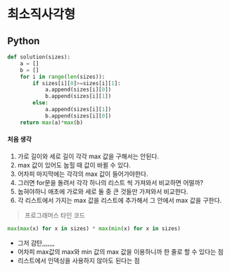 # 최소직사각형
## Python
```python
def solution(sizes):
    a = []
    b = []
    for i in range(len(sizes)):
        if sizes[i][0]>=sizes[i][1]:
            a.append(sizes[i][0])
            b.append(sizes[i][1])
        else:
            a.append(sizes[i][1])
            b.append(sizes[i][0])
    return max(a)*max(b)
```
#### 처음 생각
1. 가로 길이와 세로 길이 각각 max 값을 구해서는 안된다.
2. max 값이 있어도 눕힐 때 값이 바뀔 수 있다.
3. 어차피 마지막에는 각각의 max 값이 들어가야한다.
4. 그러면 for문을 돌려서 각각 하나의 리스트 씩 가져와서 비교하면 어떨까?
5. 눕혀야하니 애초에 가로와 세로 둘 중 큰 것들만 가져와서 비교한다.
6. 각 리스트에서 가지는 max 값을 리스트에 추가해서 그 안에서 max 값을 구한다.

> 프로그래머스 타인 코드
```python
max(max(x) for x in sizes) * max(min(x) for x in sizes)
```
- 그저 감탄,,,,,,,
- 어차피 max값의 max와 min 값의 max 값을 이용하니까 한 줄로 할 수 있다는 점
- 리스트에서 인덱싱을 사용하지 않아도 된다는 점

